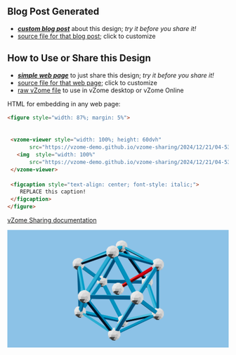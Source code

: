 
## Blog Post Generated

 - [***custom blog post***](<https://vzome-demo.github.io/vzome-sharing/2024/12/21/first-share-04-53-02-428Z.html>) about this design; *try it before you share it!*
 - [source file for that blog post](<https://github.com/vzome-demo/vzome-sharing/edit/main/_posts/2024-12-21-first-share-04-53-02-428Z.md>); click to customize
 


## How to Use or Share this Design

 - [***simple web page***](<https://vzome-demo.github.io/vzome-sharing/2024/12/21/04-53-02-428Z-first-share/>) to just share this design; *try it before you share it!*
 - [source file for that web page](<https://github.com/vzome-demo/vzome-sharing/edit/main/2024/12/21/04-53-02-428Z-first-share/index.md>); click to customize
 - [raw vZome file](<https://raw.githubusercontent.com/vzome-demo/vzome-sharing/main/2024/12/21/04-53-02-428Z-first-share/first-share.vZome>) to use in vZome desktop or vZome Online
 
 HTML for embedding in any web page:
 ```html
<figure style="width: 87%; margin: 5%">
  
  
  <vzome-viewer style="width: 100%; height: 60dvh" 
        src="https://vzome-demo.github.io/vzome-sharing/2024/12/21/04-53-02-428Z-first-share/first-share.vZome" >
    <img  style="width: 100%"
        src="https://vzome-demo.github.io/vzome-sharing/2024/12/21/04-53-02-428Z-first-share/first-share.png" >
  </vzome-viewer>

  <figcaption style="text-align: center; font-style: italic;">
     REPLACE this caption!
  </figcaption>
</figure>

 ```

[vZome Sharing documentation](https://vzome.github.io/vzome/sharing.html#how-it-works)

![Image](<first-share.png>)

